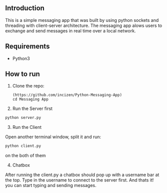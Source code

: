 ## Introduction 
This is a simple messaging app that was built by using python sockets and threading with client-server architecture. The messaging app alows users to exchange and send messages in real time over a local network.

## Requirements
- Python3

## How to run 
1. Clone the repo:
   ```
   (https://github.com/incizen/Python-Messaging-App)
   cd Messaging App
   ```

2. Run the Server first

```sh
python server.py
```

3. Run the Client

Open another terminal window, split it and run:

```sh
python client.py
```
on the both of them
   
4. Chatbox

After running the client.py a chatbox should pop up with a username bar at the top. Type in the username to connect to the server first. And thats it! you can start typing and sending messages.


